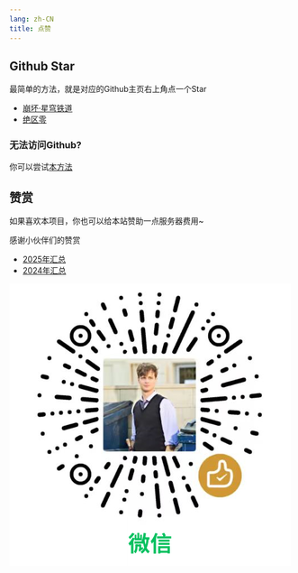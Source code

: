 ```yaml
---
lang: zh-CN
title: 点赞
---
```


## Github Star

最简单的方法，就是对应的Github主页右上角点一个Star

- [崩坏·星穹铁道](https://github.com/DoctorReid/StarRailOneDragon)
- [绝区零](https://github.com/DoctorReid/ZenlessZoneZero-OneDragon)

### 无法访问Github?

你可以尝试[本方法](visit_github.md)

## 赞赏

如果喜欢本项目，你也可以给本站赞助一点服务器费用~

感谢小伙伴们的赞赏

- [2025年汇总](thanks_2025.md)
- [2024年汇总](thanks_2024.md)

![微信赞赏](/images/sponsor_wechat.png)